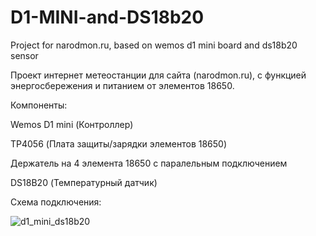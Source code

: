 # D1-MINI-and-DS18b20
Project for narodmon.ru, based on wemos d1 mini board and ds18b20 sensor

Проект интернет метеостанции для сайта (narodmon.ru), с функцией энергосбережения и питанием от элементов 18650.

Компоненты:

Wemos D1 mini (Контроллер)

TP4056 (Плата защиты/зарядки элементов 18650)

Держатель на 4 элемента 18650 с паралельным подключением

DS18B20 (Температурный датчик)

Схема подключения:

![d1_mini_ds18b20](https://user-images.githubusercontent.com/43350621/197290818-4a3e17dd-924c-471e-a169-75e8b8e4efdf.png)

